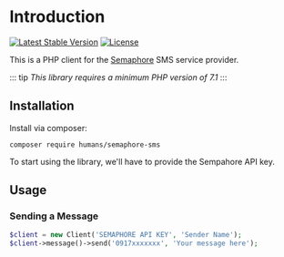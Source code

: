 # Introduction
[![Latest Stable Version](https://poser.pugx.org/humans/semaphore-sms/v/stable)](https://packagist.org/packages/humans/semaphore-sms)
[![License](https://poser.pugx.org/humans/semaphore-sms/license)](https://packagist.org/packages/humans/semaphore-sms)

This is a PHP client for the [Semaphore](semaphore.co) SMS service provider.

::: tip
_This library requires a minimum PHP version of 7.1_
:::

## Installation

Install via composer:

```
composer require humans/semaphore-sms
```

To start using the library, we'll have to provide the Sempahore API key.

## Usage

### Sending a Message

```php
$client = new Client('SEMAPHORE API KEY', 'Sender Name');
$client->message()->send('0917xxxxxxx', 'Your message here');
```